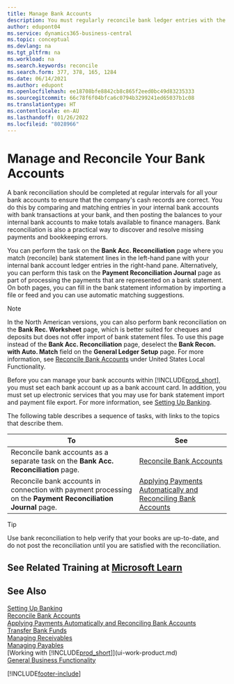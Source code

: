 ```yaml
---
title: Manage Bank Accounts
description: You must regularly reconcile bank ledger entries with the related bank transactions in your bank accounts.
author: edupont04
ms.service: dynamics365-business-central
ms.topic: conceptual
ms.devlang: na
ms.tgt_pltfrm: na
ms.workload: na
ms.search.keywords: reconcile
ms.search.form: 377, 378, 165, 1284
ms.date: 06/14/2021
ms.author: edupont
ms.openlocfilehash: ee18708bfe8842cb8c865f2eed0bc49d83235333
ms.sourcegitcommit: 66c78f6f04bfca6c0794b3299241ed65037b1c08
ms.translationtype: HT
ms.contentlocale: en-AU
ms.lasthandoff: 01/26/2022
ms.locfileid: "8028966"
---
```

# <a name="manage-and-reconcile-your-bank-accounts"></a>Manage and Reconcile Your Bank Accounts

A bank reconciliation should be completed at regular intervals for all your bank accounts to ensure that the company's cash records are correct. You do this by comparing and matching entries in your internal bank accounts with bank transactions at your bank, and then posting the balances to your internal bank accounts to make totals available to finance managers. Bank reconciliation is also a practical way to discover and resolve missing payments and bookkeeping errors.

You can perform the task on the **Bank Acc. Reconciliation** page where you match (reconcile) bank statement lines in the left-hand pane with your internal bank account ledger entries in the right-hand pane. Alternatively, you can perform this task on the **Payment Reconciliation Journal** page as part of processing the payments that are represented on a bank statement. On both pages, you can fill in the bank statement information by importing a file or feed and you can use automatic matching suggestions.

> [!NOTE]  
> In the North American versions, you can also perform bank reconciliation on the **Bank Rec. Worksheet** page, which is better suited for cheques and deposits but does not offer import of bank statement files. To use this page instead of the **Bank Acc. Reconciliation** page, deselect the **Bank Recon. with Auto. Match** field on the **General Ledger Setup** page. For more information, see [Reconcile Bank Accounts](LocalFunctionality/UnitedStates/how-to-reconcile-bank-accounts.md) under United States Local Functionality.

Before you can manage your bank accounts within [!INCLUDE[prod_short](includes/prod_short.md)], you must set each bank account up as a bank account card. In addition, you must set up electronic services that you may use for bank statement import and payment file export. For more information, see [Setting Up Banking](bank-setup-banking.md).

The following table describes a sequence of tasks, with links to the topics that describe them.

| To | See |
| --- | --- |
| Reconcile bank accounts as a separate task on the **Bank Acc. Reconciliation** page. |[Reconcile Bank Accounts](bank-how-reconcile-bank-accounts-separately.md) |
| Reconcile bank accounts in connection with payment processing on the **Payment Reconciliation Journal** page. |[Applying Payments Automatically and Reconciling Bank Accounts](receivables-apply-payments-auto-reconcile-bank-accounts.md) |

> [!TIP]
> Use bank reconciliation to help verify that your books are up-to-date, and do not post the reconciliation until you are satisfied with the reconciliation.

## <a name="see-related-training-at-microsoft-learn"></a>See Related Training at [Microsoft Learn](/learn/paths/reconcile-bank-accounts-dynamics-365-business-central/)

## <a name="see-also"></a>See Also

[Setting Up Banking](bank-setup-banking.md)  
[Reconcile Bank Accounts](bank-how-reconcile-bank-accounts-separately.md)  
[Applying Payments Automatically and Reconciling Bank Accounts](receivables-apply-payments-auto-reconcile-bank-accounts.md)  
[Transfer Bank Funds](bank-how-transfer-bank-funds.md)  
[Managing Receivables](receivables-manage-receivables.md)  
[Managing Payables](payables-manage-payables.md)  
[Working with [!INCLUDE[prod_short](includes/prod_short.md)]](ui-work-product.md)  
[General Business Functionality](ui-across-business-areas.md)


[!INCLUDE[footer-include](includes/footer-banner.md)]